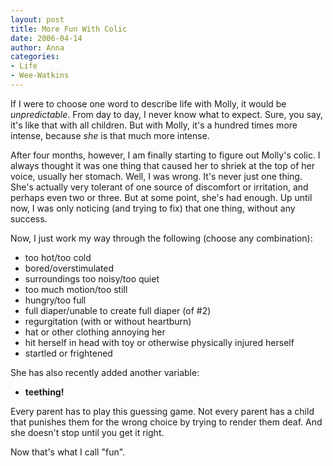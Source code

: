 ```yaml
---
layout: post
title: More Fun With Colic
date: 2006-04-14
author: Anna
categories:
- Life
- Wee-Watkins
---
```


If I were to choose one word to describe life with Molly, it would be <i>unpredictable</i>. From day to day, I never know what to expect. Sure, you say, it's like that with all children. But with Molly, it's a hundred times more intense, because <i>she</i> is that much more intense.

After four months, however, I am finally starting to figure out Molly's colic. I always thought it was one thing that caused her to shriek at the top of her voice, usually her stomach. Well, I was wrong. It's never just one thing. She's actually very tolerant of one source of discomfort or irritation, and perhaps even two or three. But at some point, she's had enough. Up until now, I was only noticing (and trying to fix) that one thing, without any success.

Now, I just work my way through the following (choose any combination):

* too hot/too cold
* bored/overstimulated
* surroundings too noisy/too quiet
* too much motion/too still
* hungry/too full
* full diaper/unable to create full diaper (of #2)
* regurgitation (with or without heartburn)
* hat or other clothing annoying her
* hit herself in head with toy or otherwise physically injured herself
* startled or frightened

She has also recently added another variable:

* **teething!**

Every parent has to play this guessing game. Not every parent has a child that punishes them for the wrong choice by trying to render them deaf. And she doesn't stop until you get it right.

Now that's what I call "fun".
